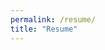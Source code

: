 ```yaml
---
permalink: /resume/
title: "Resume"
---
```


<object data="portfolio/assets/documents/resume.pdf" width="1000" height="1000" type='application/pdf'></object>
